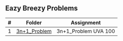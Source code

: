 ## Eazy Breezy Problems

| # | Folder | Assignment |
| :---: | ----------- | ---------------------- |
| 1 | [3n+1_Problem](3n+1_Problem) | 3n+1_Problem UVA 100 |
